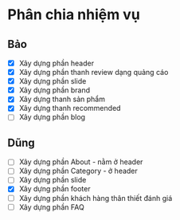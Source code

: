 # Phân chia nhiệm vụ
## Bảo
- [X] Xây dựng phần header
- [X] Xây dựng phần thanh review dạng quảng cáo
- [X] Xây dựng phần slide
- [X] Xây dựng phần brand
- [X] Xây dựng thanh sản phẩm
- [X] Xây dựng thanh recommended
- [ ] Xây dựng phần blog

## Dũng 

- [ ] Xây dựng phần About - nằm ở header
- [ ] Xây dựng phần Category - ở header
- [ ] Xây dựng phần slide
- [X] Xây dựng phần footer
- [ ] Xây dựng phần khách hàng thân thiết đánh giá
- [ ] Xây dựng phần FAQ